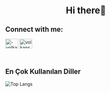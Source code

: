 <h1 align="center">Hi there👋</h1>

<h2 align="left">Connect with me:</h2>
<p align="left">
<a href="https://linkedin.com/in/-volkansener-" target="blank"><img align="center" src="https://raw.githubusercontent.com/rahuldkjain/github-profile-readme-generator/master/src/images/icons/Social/linked-in-alt.svg" alt="-volkansener-" height="30" width="40" /></a>
<a href="https://instagram.com/volkansenerrr" target="blank"><img align="center" src="https://raw.githubusercontent.com/rahuldkjain/github-profile-readme-generator/master/src/images/icons/Social/instagram.svg" alt="volkansenerson" height="30" width="40" /></a>
</p>

<br>
  <h2>En Çok Kullanılan Diller</h2>

![Top Langs](https://github-readme-stats.vercel.app/api/top-langs/?username=volkansenerrr&layout=compact&hide_border=true)




